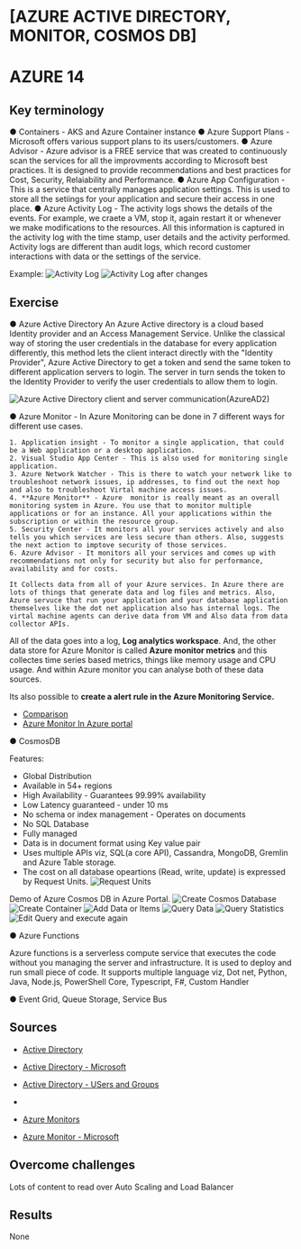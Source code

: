# [AZURE ACTIVE DIRECTORY, MONITOR, COSMOS DB]
# AZURE 14

## Key terminology
●	Containers - AKS and Azure Container instance
●	Azure Support Plans - Microsoft offers various support plans to its users/customers.
●	Azure Advisor - Azure advisor is a FREE service that was created to continuously scan the services for all the improvments according to Microsoft best practices. It is designed to provide recommendations and best practices for Cost, Security, Relaiability and Performance.
●	Azure App Configuration - This is a service that centrally manages application settings. This is used to store all the setiings for your application and secure their access in one place.
●	Azure Activity Log - The activity logs shows the details of the events. For example, we craete a VM, stop it, again restart it or whenever we make modifications to the resources. All this information is captured in the activity log with the time stamp, user details and the activity performed.
Activity logs are different than audit logs, which record customer interactions with data or the settings of the service.

Example:
![Activity Log]()
![Activity Log after changes]()

## Exercise

●	Azure Active Directory
   An Azure Active directory is a cloud based Identity provider and an Access Management Service. Unlike the classical way of storing the user credentials in the database for every application differently, this method lets the client interact directly with the "Identity Provider", Azure Active Directory to get a token and send the same token to different application servers to login. The server in turn sends the token to the Identity Provider to verify the user credentials to allow them to login.

   ![Azure Active Directory client and server communication](AzureAD1)(AzureAD2)

●	Azure Monitor - In Azure Monitoring can be done in 7 different ways for different use cases. 

    1. Application insight - To monitor a single application, that could be a Web application or a desktop application.
    2. Visual Studio App Center - This is also used for monitoring single application.
    3. Azure Network Watcher - This is there to watch your network like to troubleshoot network issues, ip addresses, to find out the next hop and also to troubleshoot Virtal machine access issues.
    4. **Azure Monitor** - Azure  monitor is really meant as an overall monitoring system in Azure. You use that to monitor multiple applications or for an instance. All your applications within the subscription or within the resource group.
    5. Security Center - It monitors all your services actively and also tells you which services are less secure than others. Also, suggests the next action to imptove security of those services.
    6. Azure Advisor - It monitors all your services and comes up with recommendations not only for security but also for performance, availability and for costs.

    It Collects data from all of your Azure services. In Azure there are lots of things that generate data and log files and metrics. Also, Azure servuce that run your application and your database application themselves like the dot net application also has internal logs. The virtal machine agents can derive data from VM and Also data from data collector APIs.
   All of the data goes into a log, **Log analytics workspace**. And, the other data store for Azure Monitor is called **Azure monitor metrics** and this collectes time series based metrics, things like memory usage and CPU usage.
   And within Azure monitor you can analyse both of these data sources.

   Its also possible to **create a alert rule in the Azure Monitoring Service.**
      
* [Comparison](ComparingOptionsForMonitoring.png)
* [Azure Monitor In Azure portal]()


●	CosmosDB  

Features:
- Global Distribution
- Available in 54+ regions
- High Availability - Guarantees 99.99% availability
- Low Latency guaranteed - under 10 ms
- No schema or index management - Operates on documents
- No SQL Database
- Fully managed 
- Data is in document format using Key value pair
- Uses multiple APIs viz, SQL(a core API), Cassandra, MongoDB, Gremlin and Azure Table storage.
- The cost on all database opeartions (Read, write, update) is expressed by Request Units.
![Request Units](RequestUnits)

Demo of Azure Cosmos DB in Azure Portal.
![Create Cosmos Database](1-CosmosDBCreated)
![Create Container](2-CosmosDBNewContainer)
![Add Data or Items](3-CosmosDBAddItems)
![Query Data](4-CosmosDBQueryData)
![Query Statistics](5-CosmosDBQueryStatistics)
![Edit Query and execute again](6-CosmosDBQueryStatisticsIncreased)

●	Azure Functions 

Azure functions is a serverless compute service that executes the code without you managing the server and infrastructure. It is used to deploy and run small piece of code. It supports multiple language viz, Dot net, Python, Java, Node.js, PowerShell Core, Typescript, F#, Custom Handler


●	Event Grid, Queue Storage, Service Bus 

## Sources

* [Active Directory](https://www.youtube.com/watch?v=GbntYTbXLHc)
* [Active Directory - Microsoft](https://www.learn.microsoft.com)
* [Active Directory - USers and Groups](https://learn.microsoft.com/en-us/azure/active-directory/fundamentals/concept-learn-about-groups)
* []()

* [Azure Monitors](https://www.youtube.com/watch?v=Zr7LcSr6Ooo)
* [Azure Monitor - Microsoft]((https://www.learn.microsoft.com))

## Overcome challenges

Lots of content to read over Auto Scaling and Load Balancer


## Results

None